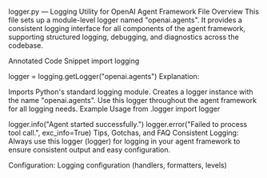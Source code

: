 logger.py — Logging Utility for OpenAI Agent Framework
File Overview
This file sets up a module-level logger named "openai.agents". It provides a consistent logging interface for all components of the agent framework, supporting structured logging, debugging, and diagnostics across the codebase.

Annotated Code Snippet
import logging

logger = logging.getLogger("openai.agents")
Explanation:

Imports Python's standard logging module.
Creates a logger instance with the name "openai.agents".
Use this logger throughout the agent framework for all logging needs.
Example Usage
from .logger import logger

logger.info("Agent started successfully.")
logger.error("Failed to process tool call.", exc_info=True)
Tips, Gotchas, and FAQ
Consistent Logging:
Always use this logger (logger) for logging in your agent framework to ensure consistent output and easy configuration.

Configuration:
Logging configuration (handlers, formatters, levels)